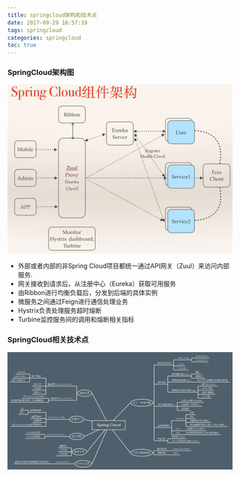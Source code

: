 ```yaml
---
title: springcloud架构和技术点
date: 2017-09-29 16:57:19
tags: springcloud
categories: springcloud
toc: true
---
```

### SpringCloud架构图


![](https://github.com/zhulg/allpic/blob/master/spring-cloud-architecture.png?raw=true)

- 外部或者内部的非Spring Cloud项目都统一通过API网关（Zuul）来访问内部服务.
- 网关接收到请求后，从注册中心（Eureka）获取可用服务
- 由Ribbon进行均衡负载后，分发到后端的具体实例
- 微服务之间通过Feign进行通信处理业务
- Hystrix负责处理服务超时熔断
- Turbine监控服务间的调用和熔断相关指标



### SpringCloud相关技术点

![](https://raw.githubusercontent.com/zhulg/allpic/master/SpringCloudTechs.png)


